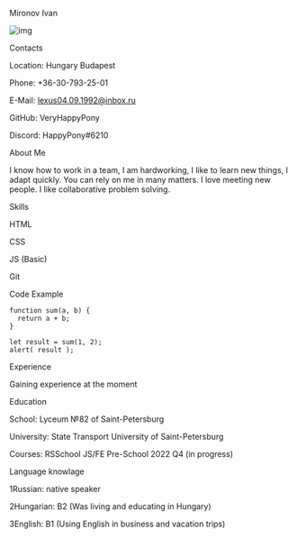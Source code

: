 Mironov Ivan

![img](https://sun9-east.userapi.com/sun9-28/s/v1/if1/2q6gpKFzBCxoZiPppZ-bJnu6TjmZOqt6iu7icffazG3KvehnULH1-XrCm6Pm6pgykGLwBhHK.jpg?size=811x1080&quality=96&type=album)

Contacts

Location: Hungary Budapest 

Phone: +36-30-793-25-01 

E-Mail: lexus04.09.1992@inbox.ru 

GitHub: VeryHappyPony 

Discord: HappyPony#6210

About Me 

I know how to work in a team, I am hardworking, I like to learn new things, I adapt quickly.
You can rely on me in many matters. I love meeting new people. I like collaborative problem solving.

Skills

HTML

CSS

JS (Basic)

Git

Code Example

```
function sum(a, b) {
  return a + b;
}

let result = sum(1, 2);
alert( result );
```

Experience

Gaining experience at the moment

Education

School: Lyceum №82 of Saint-Petersburg

University: State Transport University of Saint-Petersburg

Courses: RSSchool JS/FE Pre-School 2022 Q4 (in progress)

Language knowlage

1Russian: native speaker

2Hungarian: B2 (Was living and educating in Hungary)

3English: B1 (Using English in business and vacation trips)